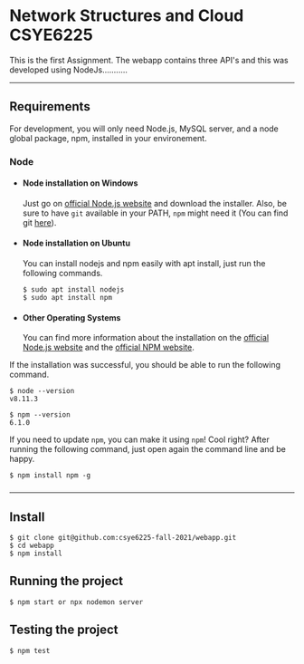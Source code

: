 # Network Structures and Cloud CSYE6225

This is the first Assignment. The webapp contains three API's and this was developed using NodeJs...........

---
## Requirements

For development, you will only need Node.js, MySQL server, and a node global package, npm,  installed in your environement.

### Node
- #### Node installation on Windows

  Just go on [official Node.js website](https://nodejs.org/) and download the installer.
Also, be sure to have `git` available in your PATH, `npm` might need it (You can find git [here](https://git-scm.com/)).

- #### Node installation on Ubuntu

  You can install nodejs and npm easily with apt install, just run the following commands.

      $ sudo apt install nodejs
      $ sudo apt install npm

- #### Other Operating Systems
  You can find more information about the installation on the [official Node.js website](https://nodejs.org/) and the [official NPM website](https://npmjs.org/).

If the installation was successful, you should be able to run the following command.

    $ node --version
    v8.11.3

    $ npm --version
    6.1.0

If you need to update `npm`, you can make it using `npm`! Cool right? After running the following command, just open again the command line and be happy.

    $ npm install npm -g

###

---

## Install

    $ git clone git@github.com:csye6225-fall-2021/webapp.git
    $ cd webapp
    $ npm install

## Running the project

    $ npm start or npx nodemon server

## Testing the project

    $ npm test